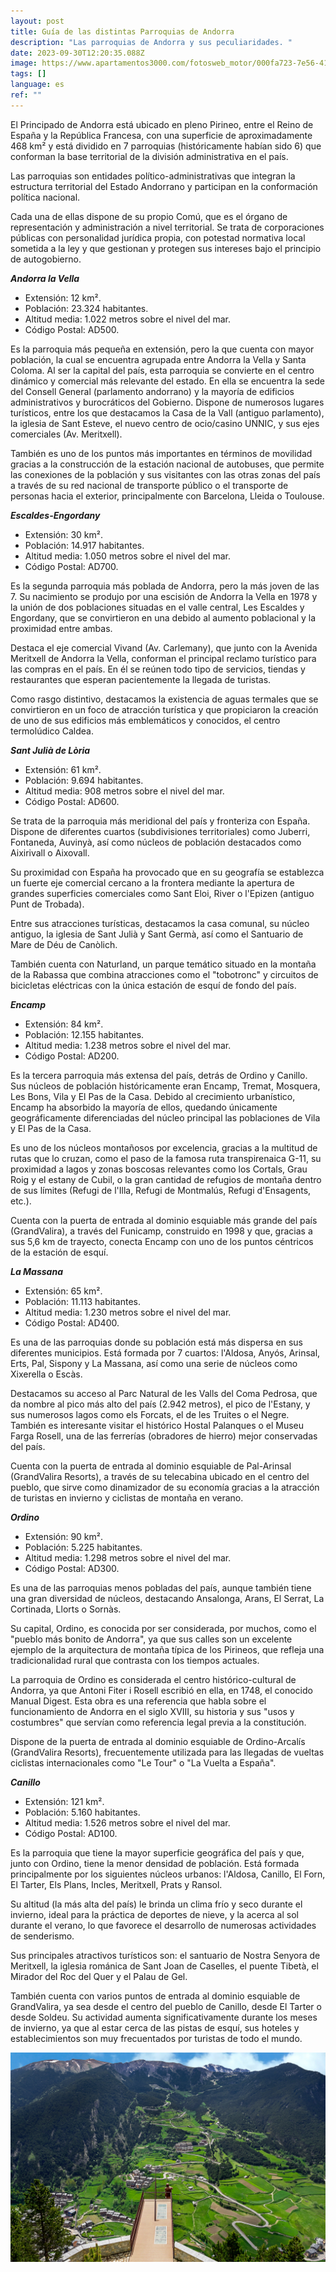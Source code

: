 ```yaml
---
layout: post
title: Guía de las distintas Parroquias de Andorra
description: "Las parroquias de Andorra y sus peculiaridades. "
date: 2023-09-30T12:20:35.088Z
image: https://www.apartamentos3000.com/fotosweb_motor/000fa723-7e56-4172-8e91-a72ee68bc938/Restaurante-terraz-Ordino-ORDINO-Estación-Vallnord.jpg
tags: []
language: es
ref: ""
---
```

El Principado de Andorra está ubicado en pleno Pirineo, entre el Reino de España y la República Francesa, con una superficie de aproximadamente 468 km² y está dividido en 7 parroquias (históricamente habían sido 6) que conforman la base territorial de la división administrativa en el país.

Las parroquias son entidades político-administrativas que integran la estructura territorial del Estado Andorrano y participan en la conformación política nacional.

Cada una de ellas dispone de su propio Comú, que es el órgano de representación y administración a nivel territorial. Se trata de corporaciones públicas con personalidad jurídica propia, con potestad normativa local sometida a la ley y que gestionan y protegen sus intereses bajo el principio de autogobierno.

***Andorra la Vella***

* Extensión: 12 km².
* Población: 23.324 habitantes.
* Altitud media: 1.022 metros sobre el nivel del mar.
* Código Postal: AD500.

Es la parroquia más pequeña en extensión, pero la que cuenta con mayor población, la cual se encuentra agrupada entre Andorra la Vella y Santa Coloma. Al ser la capital del país, esta parroquia se convierte en el centro dinámico y comercial más relevante del estado. En ella se encuentra la sede del Consell General (parlamento andorrano) y la mayoría de edificios administrativos y burocráticos del Gobierno. Dispone de numerosos lugares turísticos, entre los que destacamos la Casa de la Vall (antiguo parlamento), la iglesia de Sant Esteve, el nuevo centro de ocio/casino UNNIC, y sus ejes comerciales (Av. Meritxell). 

También es uno de los puntos más importantes en términos de movilidad gracias a la construcción de la estación nacional de autobuses, que permite las conexiones de la población y sus visitantes con las otras zonas del país a través de su red nacional de transporte público o el transporte de personas hacia el exterior, principalmente con Barcelona, Lleida o Toulouse.

***Escaldes-Engordany***

* Extensión: 30 km².
* Población: 14.917 habitantes.
* Altitud media: 1.050 metros sobre el nivel del mar.
* Código Postal: AD700.

Es la segunda parroquia más poblada de Andorra, pero la más joven de las 7. Su nacimiento se produjo por una escisión de Andorra la Vella en 1978 y la unión de dos poblaciones situadas en el valle central, Les Escaldes y Engordany, que se convirtieron en una debido al aumento poblacional y la proximidad entre ambas. 

Destaca el eje comercial Vivand (Av. Carlemany), que junto con la Avenida Meritxell de Andorra la Vella, conforman el principal reclamo turístico para las compras en el país. En él se reúnen todo tipo de servicios, tiendas y restaurantes que esperan pacientemente la llegada de turistas. 

Como rasgo distintivo, destacamos la existencia de aguas termales que se convirtieron en un foco de atracción turística y que propiciaron la creación de uno de sus edificios más emblemáticos y conocidos, el centro termolúdico Caldea.

***Sant Julià de Lòria***

* Extensión: 61 km².
* Población: 9.694 habitantes.
* Altitud media: 908 metros sobre el nivel del mar.
* Código Postal: AD600.

Se trata de la parroquia más meridional del país y fronteriza con España. Dispone de diferentes cuartos (subdivisiones territoriales) como Juberri, Fontaneda, Auvinyà, así como núcleos de población destacados como Aixirivall o Aixovall.

Su proximidad con España ha provocado que en su geografía se establezca un fuerte eje comercial cercano a la frontera mediante la apertura de grandes superficies comerciales como Sant Eloi, River o l'Epizen (antiguo Punt de Trobada).

Entre sus atracciones turísticas, destacamos la casa comunal, su núcleo antiguo, la iglesia de Sant Julià y Sant Germà, así como el Santuario de Mare de Déu de Canòlich.

También cuenta con Naturland, un parque temático situado en la montaña de la Rabassa que combina atracciones como el "tobotronc" y circuitos de bicicletas eléctricas con la única estación de esquí de fondo del país.

***Encamp***

* Extensión: 84 km².
* Población: 12.155 habitantes.
* Altitud media: 1.238 metros sobre el nivel del mar.
* Código Postal: AD200.

Es la tercera parroquia más extensa del país, detrás de Ordino y Canillo. Sus núcleos de población históricamente eran Encamp, Tremat, Mosquera, Les Bons, Vila y El Pas de la Casa. Debido al crecimiento urbanístico, Encamp ha absorbido la mayoría de ellos, quedando únicamente geográficamente diferenciadas del núcleo principal las poblaciones de Vila y El Pas de la Casa.

Es uno de los núcleos montañosos por excelencia, gracias a la multitud de rutas que lo cruzan, como el paso de la famosa ruta transpirenaica G-11, su proximidad a lagos y zonas boscosas relevantes como los Cortals, Grau Roig y el estany de Cubil, o la gran cantidad de refugios de montaña dentro de sus límites (Refugi de l'Illa, Refugi de Montmalús, Refugi d'Ensagents, etc.).

Cuenta con la puerta de entrada al dominio esquiable más grande del país (GrandValira), a través del Funicamp, construido en 1998 y que, gracias a sus 5,6 km de trayecto, conecta Encamp con uno de los puntos céntricos de la estación de esquí.

***La Massana***

* Extensión: 65 km².
* Población: 11.113 habitantes.
* Altitud media: 1.230 metros sobre el nivel del mar.
* Código Postal: AD400.

Es una de las parroquias donde su población está más dispersa en sus diferentes municipios. Está formada por 7 cuartos: l'Aldosa, Anyós, Arinsal, Erts, Pal, Sispony y La Massana, así como una serie de núcleos como Xixerella o Escàs.

Destacamos su acceso al Parc Natural de les Valls del Coma Pedrosa, que da nombre al pico más alto del país (2.942 metros), el pico de l'Estany, y sus numerosos lagos como els Forcats, el de les Truites o el Negre. También es interesante visitar el histórico Hostal Palanques o el Museu Farga Rosell, una de las ferrerías (obradores de hierro) mejor conservadas del país.

Cuenta con la puerta de entrada al dominio esquiable de Pal-Arinsal (GrandValira Resorts), a través de su telecabina ubicado en el centro del pueblo, que sirve como dinamizador de su economía gracias a la atracción de turistas en invierno y ciclistas de montaña en verano.

***Ordino***

* Extensión: 90 km².
* Población: 5.225 habitantes.
* Altitud media: 1.298 metros sobre el nivel del mar.
* Código Postal: AD300.

Es una de las parroquias menos pobladas del país, aunque también tiene una gran diversidad de núcleos, destacando Ansalonga, Arans, El Serrat, La Cortinada, Llorts o Sornàs.

Su capital, Ordino, es conocida por ser considerada, por muchos, como el "pueblo más bonito de Andorra", ya que sus calles son un excelente ejemplo de la arquitectura de montaña típica de los Pirineos, que refleja una tradicionalidad rural que contrasta con los tiempos actuales.

La parroquia de Ordino es considerada el centro histórico-cultural de Andorra, ya que Antoni Fiter i Rosell escribió en ella, en 1748, el conocido Manual Digest. Esta obra es una referencia que habla sobre el funcionamiento de Andorra en el siglo XVIII, su historia y sus "usos y costumbres" que servían como referencia legal previa a la constitución.

Dispone de la puerta de entrada al dominio esquiable de Ordino-Arcalís (GrandValira Resorts), frecuentemente utilizada para las llegadas de vueltas ciclistas internacionales como "Le Tour" o "La Vuelta a España".

***Canillo***

* Extensión: 121 km².
* Población: 5.160 habitantes.
* Altitud media: 1.526 metros sobre el nivel del mar.
* Código Postal: AD100.

Es la parroquia que tiene la mayor superficie geográfica del país y que, junto con Ordino, tiene la menor densidad de población. Está formada principalmente por los siguientes núcleos urbanos: l'Aldosa, Canillo, El Forn, El Tarter, Els Plans, Incles, Meritxell, Prats y Ransol.

Su altitud (la más alta del país) le brinda un clima frío y seco durante el invierno, ideal para la práctica de deportes de nieve, y la acerca al sol durante el verano, lo que favorece el desarrollo de numerosas actividades de senderismo.

Sus principales atractivos turísticos son: el santuario de Nostra Senyora de Meritxell, la iglesia románica de Sant Joan de Caselles, el puente Tibetà, el Mirador del Roc del Quer y el Palau de Gel.

También cuenta con varios puntos de entrada al dominio esquiable de GrandValira, ya sea desde el centro del pueblo de Canillo, desde El Tarter o desde Soldeu. Su actividad aumenta significativamente durante los meses de invierno, ya que al estar cerca de las pistas de esquí, sus hoteles y establecimientos son muy frecuentados por turistas de todo el mundo.

![](/assets/uploads/canillo_imatge2.jpg)